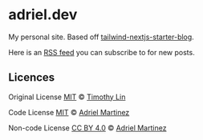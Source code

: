 # adriel.dev

My personal site. Based off [tailwind-nextjs-starter-blog](https://github.com/timlrx/tailwind-nextjs-starter-blog).

Here is an [RSS feed](https://adriel.dev/rss.xml) you can subscribe to for new posts.

## Licences

Original License [MIT](https://github.com/timlrx/tailwind-nextjs-starter-blog/blob/main/LICENSE) © [Timothy Lin](https://www.timlrx.com)

Code License [MIT](LICENSE) © [Adriel Martinez](https://github.com/Adriel-M)

Non-code License [CC BY 4.0](NON-CODE-LICENSE) © [Adriel Martinez](https://github.com/Adriel-M)
